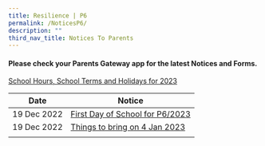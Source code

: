 ```yaml
---
title: Resilience | P6
permalink: /NoticesP6/
description: ""
third_nav_title: Notices To Parents
---
```


#### Please check your **Parents Gateway** app for the latest Notices and Forms.

[School Hours, School Terms and Holidays for 2023](/files/Letter%20to%20parents/007%20School%20Hours,%20School%20Terms%20and%20Holidays%20for%202023.pdf)


| Date | Notice |
| --- | ----- |
|  19 Dec 2022   |  [First Day of School for P6/2023](/files/Letter%20to%20parents/006%20For%20P6%20first%20day%20of%20school.pdf)    |
|  19 Dec 2022   |   [Things to bring on 4 Jan 2023](/files/Letter%20to%20parents/P2-P6%20Things%20to%20bring%202023.pdf)   |
|     |      |